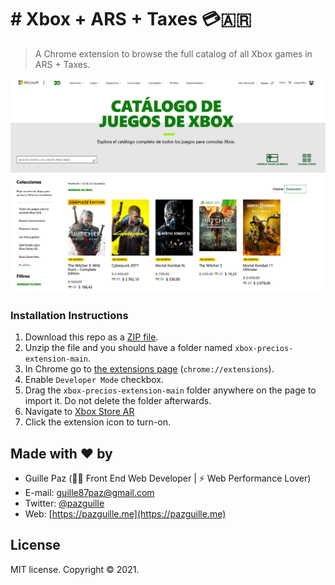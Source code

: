 # # Xbox + ARS + Taxes 💳🇦🇷

> A Chrome extension to browse the full catalog of all Xbox games in ARS + Taxes.

<img src="./assets/xbox.png">

### Installation Instructions

1. Download this repo as a [ZIP file](https://github.com/pazguille/xbox-precios-extension/archive/main.zip).
2. Unzip the file and you should have a folder named `xbox-precios-extension-main`.
3. In Chrome go to [the extensions page](chrome://extensions) (`chrome://extensions`).
4. Enable `Developer Mode` checkbox.
5. Drag the `xbox-precios-extension-main` folder anywhere on the page to import it. Do not delete the folder afterwards.
6. Navigate to [Xbox Store AR](https://www.xbox.com/es-ar/games/all-games)
7. Click the extension icon to turn-on.

## Made with ❤ by

- Guille Paz (👨‍💻 Front End Web Developer | ⚡️ Web Performance Lover)
- E-mail: [guille87paz@gmail.com](mailto:guille87paz@gmail.com)
- Twitter: [@pazguille](https://twitter.com/pazguille)
- Web: [https://pazguille.me](https://pazguille.me)

## License

MIT license. Copyright © 2021.
